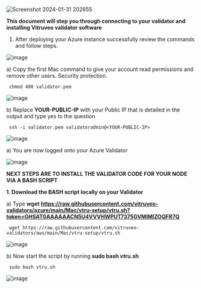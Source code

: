 
![Screenshot 2024-01-31 202655](https://github.com/vitruveo-validators/aws/assets/157662422/354799ca-27f1-48ec-b68d-258bbd895bfe)

**This document will step you through connecting to your validator and installing Vitruveo validator software**

1. After deploying your Azure instance successfully review the commands and follow steps.

![image](https://github.com/vitruveo-validators/azure/assets/157662422/0cdbe80b-b7b7-41ed-9fbc-d981bc79e9d4)



a) Copy the first Mac command to give your account read permissions and remove other users. Security protection.


     chmod 400 validator.pem 


![image](https://github.com/vitruveo-validators/azure/assets/157662422/7bb8bffd-6007-4f4e-86be-6b209f9044a1)


b) Replace **YOUR-PUBLIC-IP** with your Public IP that is detailed in the output and type yes to the question


     ssh -i validator.pem validatoradmin@<YOUR-PUBLIC-IP> 


![image](https://github.com/vitruveo-validators/azure/assets/157662422/2b2ac1bc-a54d-4746-b34a-b6a3cc869482)



a) You are now logged onto your Azure Validator 

![image](https://github.com/vitruveo-validators/azure/assets/157662422/9625703a-454c-45f3-b733-d0fc69618b61)



**NEXT STEPS ARE TO INSTALL THE VALIDATOR CODE FOR YOUR NODE VIA A BASH SCRIPT**

**1. Download the BASH script locally on your Validator**

 
a) Type **wget https://raw.githubusercontent.com/vitruveo-validators/azure/main/Mac/vtru-setup/vtru.sh?token=GHSAT0AAAAAACN5U4VVVHWPUT7375GVMIMIZOQFR7Q**


     wget https://raw.githubusercontent.com/vitruveo-validators/aws/main/Mac/vtru-setup/vtru.sh
  

![image](https://github.com/vitruveo-validators/aws/assets/157662422/27e6061b-c057-4eec-9401-2dc272f5e680)



b) Now start the script by running **sudo bash vtru.sh**

  
     sudo bash vtru.sh



![image](https://github.com/vitruveo-validators/aws/assets/157662422/5e0c6736-a021-4b78-9849-c89d7984d33d)







